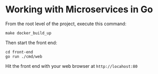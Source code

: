 # Working with Microservices in Go

From the root level of the project, execute this command:

~~~
make docker_build_up
~~~

Then start the front end:

~~~
cd front-end
go run ./cmd/web
~~~


Hit the front end with your web browser at `http://locahost:80`
